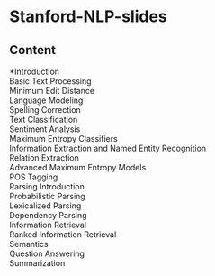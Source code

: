 # Stanford-NLP-slides
## Content
*Introduction		
 Basic Text Processing		
 Minimum Edit Distance		
 Language Modeling		
 Spelling Correction		
 Text Classification		
 Sentiment Analysis		
 Maximum Entropy Classifiers		
 Information Extraction and Named Entity Recognition		
 Relation Extraction		
 Advanced Maximum Entropy Models		
 POS Tagging		
 Parsing Introduction		
 Probabilistic Parsing		
 Lexicalized Parsing		
 Dependency Parsing		
 Information Retrieval		
 Ranked Information Retrieval		
 Semantics		
 Question Answering		
 Summarization		
